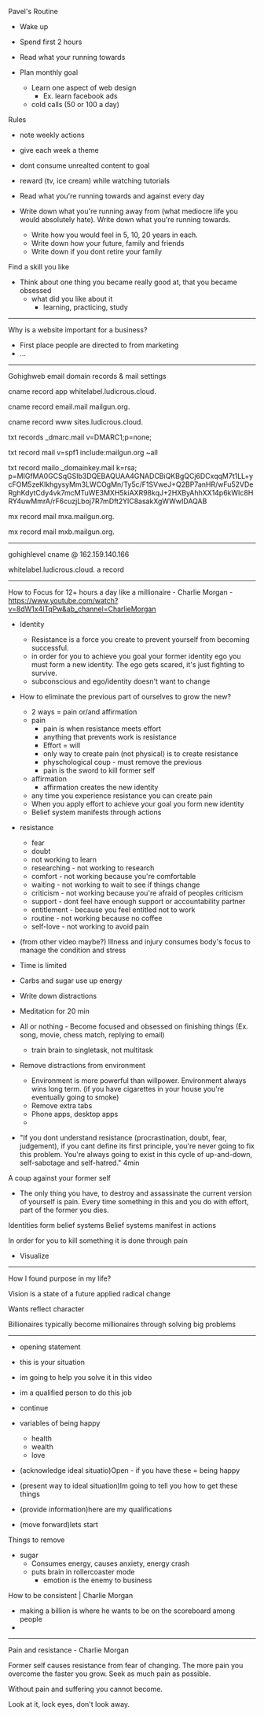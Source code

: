 Pavel's Routine
- Wake up
- Spend first 2 hours
- Read what your running towards


- Plan monthly goal
  - Learn one aspect of web design
    - Ex. learn facebook ads
  - cold calls (50 or 100 a day)

Rules
- note weekly actions
- give each week a theme
- dont consume unrealted content to goal
- reward (tv, ice cream) while watching tutorials
- Read what you're running towards and against every day

- Write down what you're running away from (what mediocre life you would absolutely hate). Write down what you're running towards.
  - Write how you would feel in 5, 10, 20 years in each.
  - Write down how your future, family and friends
  - Write down if you dont retire your family

Find a skill you like
- Think about one thing you became really good at, that you became obsessed
  - what did you like about it
    - learning, practicing, study




***

Why is a website important for a business?
- First place people are directed to from marketing
- ...



***
Gohighweb email domain records & mail settings

cname record
app
whitelabel.ludicrous.cloud.


cname record
email.mail
mailgun.org.

cname record
www
sites.ludicrous.cloud.

txt records
_dmarc.mail
v=DMARC1;p=none;

txt record
mail
v=spf1 include:mailgun.org ~all

txt record
mailo._domainkey.mail
k=rsa; p=MIGfMA0GCSqGSIb3DQEBAQUAA4GNADCBiQKBgQCj6DCxqqM7t1LL+ycFOM5zeKlkhgysyMm3LWCOgMn/Ty5c/F1SVweJ+Q2BP7anHR/wFu52VDeRghKdytCdy4vk7mcMTuWE3MXH5kiAXR98kqJ+2HXByAhhXX14p6kWIc8HRY4uwMmrA/rF6cuzjLboj7R7mDft2YlC8asakXgWWwIDAQAB


mx record
mail
mxa.mailgun.org.

mx record 
mail
mxb.mailgun.org.

***
gohighlevel
cname @ 162.159.140.166

whitelabel.ludicrous.cloud.
a record

***

How to Focus for 12+ hours a day like a millionaire - Charlie Morgan - https://www.youtube.com/watch?v=8dW1x4lTqPw&ab_channel=CharlieMorgan

- Identity
  - Resistance is a force you create to prevent yourself from becoming successful.
  - in order for you to achieve you goal your former identity ego you must form a new identity. The ego gets scared, it's just fighting to survive.
  - subconscious and ego/identity doesn't want to change 
- How to eliminate the previous part of ourselves to grow the new?
  - 2 ways = pain or/and affirmation
  - pain 
    - pain is when resistance meets effort
    - anything that prevents work is resistance
    - Effort = will
    - only way to create pain (not physical) is to create resistance
    - physchological coup - must remove the previous 
    - pain is the sword to kill former self
  - affirmation
    - affirmation creates the new identity
  - any time you experience resistance you can create pain
  - When you apply effort to achieve your goal you form new identity
  - Belief system manifests through actions

- resistance
  - fear
  - doubt
  - not working to learn
  - researching - not working to research
  - comfort - not working because you're comfortable
  - waiting - not working to wait to see if things change
  - criticism - not working because you're afraid of peoples criticism
  - support - dont feel have enough support or accountability partner
  - entitlement - because you feel entitled not to work
  - routine - not working because no coffee
  - self-love - not working to avoid pain
- (from other video maybe?) Illness and injury consumes body's focus to manage the condition and stress 
- Time is limited
- Carbs and sugar use up energy
- Write down distractions
- Meditation for 20 min
- All or nothing - Become focused and obsessed on finishing things (Ex. song, movie, chess match, replying to email)
  - train brain to singletask, not multitask
- Remove distractions from environment
  - Environment is more powerful than willpower. Environment always wins long term. (if you have cigarettes in your house you're eventually going to smoke)
  - Remove extra tabs
  - Phone apps, desktop apps
  - 
- "If you dont understand resistance (procrastination, doubt, fear, judgement), if you cant define its first principle, you're never going to fix this problem. You're always going to exist in this cycle of up-and-down, self-sabotage and self-hatred." 4min

A coup against your former self
- The only thing you have, to destroy and assassinate the current version of yourself is pain. Every time something in this and you do with effort, part of the former you dies.

Identities form belief systems
Belief systems manifest in actions

In order for you to kill something it is done through pain

- Visualize

***
How I found purpose in my life?

Vision is a state of a future applied radical change

Wants reflect character

Billionaires typically become millionaires through solving big problems

***

- opening statement 
- this is your situation
- im going to help you solve it in this video
- im a qualified person to do this job
- continue

- variables of being happy
  - health
  - wealth
  - love

- (acknowledge ideal situatio)Open - if you have these = being happy
- (present way to ideal situation)Im going to tell you how to get these things
- (provide information)here are my qualifications
- (move forward)lets start

Things to remove
- sugar
  - Consumes energy, causes anxiety, energy crash
  - puts brain in rollercoaster mode
    - emotion is the enemy to business


How to be consistent | Charlie Morgan
- making a billion is where he wants to be on the scoreboard among people
- 




***

Pain and resistance - Charlie Morgan

Former self causes resistance from fear of changing.
The more pain you overcome the faster you grow.
Seek as much pain as possible.

Without pain and suffering you cannot become.

Look at it, lock eyes, don't look away.





